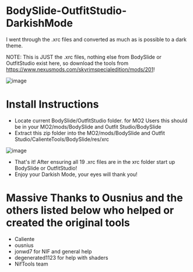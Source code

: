 # BodySlide-OutfitStudio-DarkishMode
 I went through the .xrc files and converted as much as is possible to a dark theme.

 NOTE: This is JUST the .xrc files, nothing else from BodySlide or OutfitStudio exist here, so download the tools from <https://www.nexusmods.com/skyrimspecialedition/mods/201>!

![image](https://i.imgur.com/WtY3LoL.png)


# Install Instructions

* Locate current BodySlide/OutfitStudio folder. for MO2 Users this should be in your MO2/mods/BodySlide and Outfit Studio/BodySlide
* Extract this zip folder into the MO2/mods/BodySlide and Outfit Studio/CalienteTools/BodySlide/res/xrc

![image](https://i.imgur.com/0ePy5hk.png)

* That's it! After ensuring all 19 .xrc files are in the xrc folder start up BodySlide or OutfitStudio!
* Enjoy your Darkish Mode, your eyes will thank you!

# Massive Thanks to Ousnius and the others listed below who helped or created the original tools

* Caliente
* ousnius
* jonwd7 for NIF and general help
* degenerated1123 for help with shaders
* NifTools team
